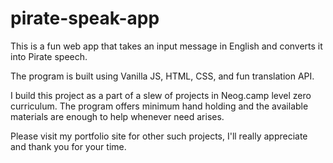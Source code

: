 # pirate-speak-app

This is a fun web app that takes an input message in English and converts it into Pirate speech.

The program is built using Vanilla JS, HTML, CSS, and fun translation API.



I build this project as a part of a slew of projects in Neog.camp level zero curriculum. The program offers minimum hand holding and the available materials are enough to help whenever need arises.

Please visit my portfolio site for other such projects, I'll really appreciate and thank you for your time.
